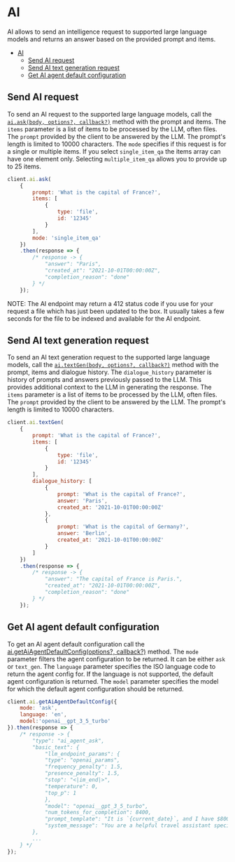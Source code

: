 AI
==

AI allows to send an intelligence request to supported large language models and returns an answer based on the provided prompt and items.

<!-- START doctoc generated TOC please keep comment here to allow auto update -->
<!-- DON'T EDIT THIS SECTION, INSTEAD RE-RUN doctoc TO UPDATE -->

- [AI](#ai)
  - [Send AI request](#send-ai-request)
  - [Send AI text generation request](#send-ai-text-generation-request)
  - [Get AI agent default configuration](#get-ai-agent-default-configuration)

<!-- END doctoc generated TOC please keep comment here to allow auto update -->

Send AI request
------------------------

To send an AI request to the supported large language models, call the
[`ai.ask(body, options?, callback?)`](http://opensource.box.com/box-node-sdk/jsdoc/AIManager.html#ask) method with the prompt and items. The `items` parameter is a list of items to be processed by the LLM, often files. The `prompt` provided by the client to be answered by the LLM. The prompt's length is limited to 10000 characters. The `mode`  specifies if this request is for a single or multiple items. If you select `single_item_qa` the items array can have one element only. Selecting `multiple_item_qa` allows you to provide up to 25 items.

<!-- sample post_ai_ask -->
```js
client.ai.ask(
    {
        prompt: 'What is the capital of France?',
        items: [
            {
                type: 'file',
                id: '12345'
            }
        ],
        mode: 'single_item_qa'
    })
    .then(response => {
        /* response -> {
            "answer": "Paris",
            "created_at": "2021-10-01T00:00:00Z",
            "completion_reason": "done"
        } */
    });
```

NOTE: The AI endpoint may return a 412 status code if you use for your request a file which has just been updated to the box.
It usually takes a few seconds for the file to be indexed and available for the AI endpoint.


Send AI text generation request
------------------------

To send an AI text generation request to the supported large language models, call the
[`ai.textGen(body, options?, callback?)`](http://opensource.box.com/box-node-sdk/jsdoc/AIManager.html#textGen) method with the prompt, items and dialogue history. The `dialogue_history` parameter is history of prompts and answers previously passed to the LLM. This provides additional context to the LLM in generating the response. The `items` parameter is a list of items to be processed by the LLM, often files. The `prompt` provided by the client to be answered by the LLM. The prompt's length is limited to 10000 characters.

<!-- sample post_ai_text_gen -->
```js
client.ai.textGen(
    {
        prompt: 'What is the capital of France?',
        items: [
            {
                type: 'file',
                id: '12345'
            }
        ],
        dialogue_history: [
            {
                prompt: 'What is the capital of France?',
                answer: 'Paris',
                created_at: '2021-10-01T00:00:00Z'
            },
            {
                prompt: 'What is the capital of Germany?',
                answer: 'Berlin',
                created_at: '2021-10-01T00:00:00Z'
            }
        ]
    })
    .then(response => {
        /* response -> {
            "answer": "The capital of France is Paris.",
            "created_at": "2021-10-01T00:00:00Z",
            "completion_reason": "done"
        } */
    });
```


 Get AI agent default configuration
------------------------

To get an AI agent default configuration call the [ai.getAiAgentDefaultConfig(options?, callback?)](http://opensource.box.com/box-node-sdk/jsdoc/AIManager.html#getAiAgentDefaultConfig) method. The `mode` parameter filters the agent configuration to be returned. It can be either `ask` or `text_gen`. The `language` parameter specifies the ISO language code to return the agent config for. If the language is not supported, the default agent configuration is returned. The `model` parameter specifies the model for which the default agent configuration should be returned.

<!-- sample get_ai_agent_default -->
```js
client.ai.getAiAgentDefaultConfig({
    mode: 'ask',
    language: 'en',
    model:'openai__gpt_3_5_turbo'
}).then(response => {
    /* response -> {
        "type": "ai_agent_ask",
        "basic_text": {
            "llm_endpoint_params": {
            "type": "openai_params",
            "frequency_penalty": 1.5,
            "presence_penalty": 1.5,
            "stop": "<|im_end|>",
            "temperature": 0,
            "top_p": 1
            },
            "model": "openai__gpt_3_5_turbo",
            "num_tokens_for_completion": 8400,
            "prompt_template": "It is `{current_date}`, and I have $8000 and want to spend a week in the Azores. What should I see?",
            "system_message": "You are a helpful travel assistant specialized in budget travel"
        },
        ...
    } */
});
```

